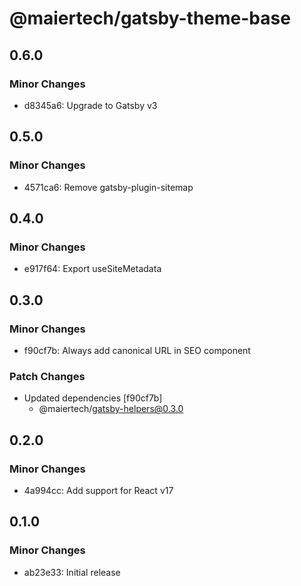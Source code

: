 # @maiertech/gatsby-theme-base

## 0.6.0

### Minor Changes

- d8345a6: Upgrade to Gatsby v3

## 0.5.0

### Minor Changes

- 4571ca6: Remove gatsby-plugin-sitemap

## 0.4.0

### Minor Changes

- e917f64: Export useSiteMetadata

## 0.3.0

### Minor Changes

- f90cf7b: Always add canonical URL in SEO component

### Patch Changes

- Updated dependencies [f90cf7b]
  - @maiertech/gatsby-helpers@0.3.0

## 0.2.0

### Minor Changes

- 4a994cc: Add support for React v17

## 0.1.0

### Minor Changes

- ab23e33: Initial release
